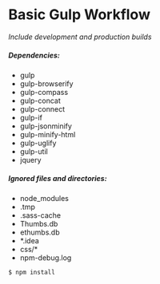 # Basic Gulp Workflow 
_Include development and production builds_

##### Dependencies: #####
  - gulp
  - gulp-browserify
  - gulp-compass
  - gulp-concat
  - gulp-connect
  - gulp-if
  - gulp-jsonminify
  - gulp-minify-html
  - gulp-uglify
  - gulp-util
  - jquery

##### Ignored files and directories: #####
  - node_modules
  - .tmp
  - .sass-cache
  - Thumbs.db
  - ethumbs.db
  - *.idea
  - css/*
  - npm-debug.log


```sh
$ npm install
```
